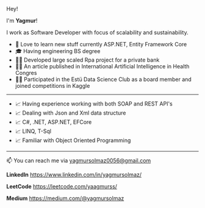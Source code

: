 Hey!

I'm **Yagmur**!

I work as Software Developer with focus of scalability and sustainability.

- 🏫 Love to learn new stuff currently ASP.NET, Entity Framework Core
- 🎓 Having engineering BS degree
- 👨‍🏫 Developed large scaled Rpa project for a private bank
- 👨‍🏫 An article published in International Artificial Intelligence in Health Congres
- 👨‍🏫 Participated in the Estü Data Science Club as a board member and joined competitions in Kaggle

---

- 📈 Having experience working with both SOAP and REST API's
- 📈 Dealing with Json and Xml data structure 
- 📈 C#, .NET, ASP.NET, EFCore
- 📈 LINQ, T-Sql 
- 📈 Familiar with Object Oriented Programming

---

📫 You can reach me via yagmursolmaz0056@gmail.com

**LinkedIn** https://www.linkedin.com/in/yagmursolmaz/ 

**LeetCode**  https://leetcode.com/yaagmurss/

**Medium** https://medium.com/@yagmursolmaz
